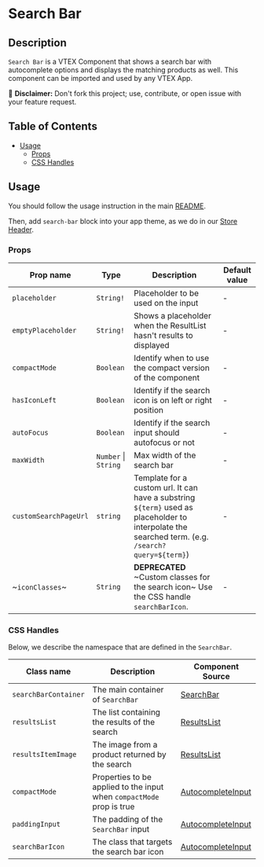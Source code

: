 # Search Bar

## Description

`Search Bar` is a VTEX Component that shows a search bar with autocomplete options and displays the matching products as well. This component can be imported and used by any VTEX App.

:loudspeaker: **Disclaimer:** Don't fork this project; use, contribute, or open issue with your feature request.

## Table of Contents

- [Usage](#usage)
  - [Props](#props)
  - [CSS Handles](#css-handles)

## Usage

You should follow the usage instruction in the main [README](https://github.com/vtex-apps/store-components/blob/master/README.md#usage).

Then, add `search-bar` block into your app theme, as we do in our [Store Header](https://github.com/vtex-apps/store-header/blob/master/store/blocks.json).

### Props

| Prop name             | Type                                    | Description                                                                                                                                       | Default value |
| --------------------- | --------------------------------------- | ------------------------------------------------------------------------------------------------------------------------------------------------- | ------------- |
| `placeholder`         | `String!`                               | Placeholder to be used on the input                                                                                                               | -             |
| `emptyPlaceholder`    | `String!`                               | Shows a placeholder when the ResultList hasn't results to displayed                                                                               | -             |
| `compactMode`         | `Boolean`                               | Identify when to use the compact version of the component                                                                                         | -             |
| `hasIconLeft`         | `Boolean`                               | Identify if the search icon is on left or right position                                                                                          | -             |
| `autoFocus`           | `Boolean`                               | Identify if the search input should autofocus or not                                                                                              | -             |
| `maxWidth`            | `Number` \| `String`                    | Max width of the search bar                                                                                                                       | -             |
| `customSearchPageUrl` | `string`                                | Template for a custom url. It can have a substring `${term}` used as placeholder to interpolate the searched term. (e.g. `/search?query=${term}`) | -             |
| ~`iconClasses`~       | `String`                                | **DEPRECATED** ~Custom classes for the search icon~ Use the CSS handle `searchBarIcon`.                                                           | -             |

### CSS Handles

Below, we describe the namespace that are defined in the `SearchBar`.

| Class name           | Description                                                           | Component Source                                                                 |
| -------------------- | --------------------------------------------------------------------- | -------------------------------------------------------------------------------- |
| `searchBarContainer` | The main container of `SearchBar`                                     | [SearchBar](/react/components/SearchBar/components/SearchBar.js)                 |
| `resultsList`        | The list containing the results of the search                         | [ResultsList](/react/components/SearchBar/components/ResultsList.js)             |
| `resultsItemImage`   | The image from a product returned by the search                       | [ResultsList](/react/components/SearchBar/components/ResultsList.js)             |
| `compactMode`        | Properties to be applied to the input when `compactMode` prop is true | [AutocompleteInput](/react/components/SearchBar/components/AutocompleteInput.js) |
| `paddingInput`       | The padding of the `SearchBar` input                                  | [AutocompleteInput](/react/components/SearchBar/components/AutocompleteInput.js) |
| `searchBarIcon`      | The class that targets the search bar icon                            | [AutocompleteInput](/react/components/SearchBar/components/AutocompleteInput.js) |

